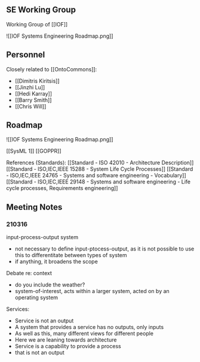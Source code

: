 ## SE Working Group

Working Group of [[IOF]]

![[IOF Systems Engineering Roadmap.png]]

## Personnel

Closely related to [[OntoCommons]]:
 - [[Dimitris Kiritsis]]
 - [[Jinzhi Lu]]
 - [[Hedi Karray]]
 - [[Barry Smith]]
 - [[Chris Will]]


## Roadmap

![[IOF Systems Engineering Roadmap.png]]

[[SysML 1]]
[[GOPPR]]



References (Standards):
[[Standard - ISO 42010 - Architecture Description]]
[[Standard - ISO,IEC,IEEE 15288 - System Life Cycle Processes]]
[[Standard - ISO,IEC,IEEE 24765 - Systems and software engineering - Vocabulary]]
[[Standard - ISO,IEC,IEEE 29148 - Systems and software engineering - Life cycle processes, Requirements engineering]]


## Meeting Notes

### 210316

input-process-output system
 - not necessary to define input-ptocess-output, as it is not possible to use this to differentitate between types of system
 - if anything, it broadens the scope

Debate re: context
 - do you include the weather?
 - system-of-interest, acts within a larger system, acted on by an operating system

Services:
 - Service is not an output
 - A system that provides a service has no outputs, only inputs
 - As well as this, many different views for different people
 - Here we are leaning towards architecture
 - Service is a capability to provide a process
 - that is not an output
